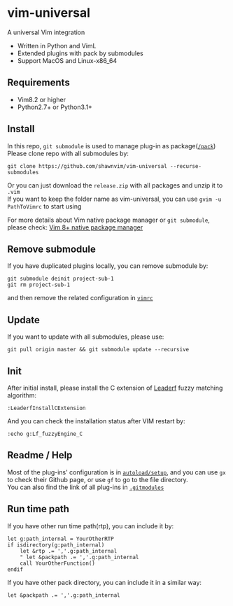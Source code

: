 vim-universal
=======
A universal Vim integration

 - Written in Python and VimL
 - Extended plugins with pack by submodules
 - Support MacOS and Linux-x86_64

Requirements
------------

 - Vim8.2 or higher
 - Python2.7+ or Python3.1+

Install
-----
In this repo, `git submodule` is used to manage plug-in as package([`/pack`](https://github.com/shawnvim/vim-universal/tree/master/pack))   
Please clone repo with all submodules by:
```
git clone https://github.com/shawnvim/vim-universal --recurse-submodules
```
Or you can just download the `release.zip` with all packages and unzip it to `.vim`  
If you want to keep the folder name as vim-universal, you can use `gvim -u PathToVimrc` to start using

For more details about Vim native package manager or `git submodule`, please check: <a href="https://www.danielfranklin.id.au/vim-8-package-management/">Vim 8+ native package manager</a>


Remove submodule
-----
If you have duplicated plugins locally, you can remove submodule by:
```
git submodule deinit project-sub-1
git rm project-sub-1
```
and then remove the related configuration in [`vimrc`](https://github.com/shawnvim/vim-universal/blob/master/vimrc)

Update
-----
If you want to update with all submodules, please use:
```
git pull origin master && git submodule update --recursive
```

Init
-----
After initial install, please install the C extension of [Leaderf](https://github.com/Yggdroot/LeaderF#performance) fuzzy matching algorithm:
```vim
:LeaderfInstallCExtension
```
And you can check the installation status after VIM restart by:
```vim
:echo g:Lf_fuzzyEngine_C
```

Readme / Help
-----
Most of the plug-ins' configuration is in [`autoload/setup`](https://github.com/shawnvim/vim-universal/blob/master/autoload/setup.vim), and you can use `gx` to check their Github page, or use `gf` to go to the file directory.  
You can also find the link of all plug-ins in [`.gitmodules`](https://github.com/shawnvim/vim-universal/blob/master/.gitmodules)


Run time path
-----
If you have other run time path(rtp), you can include it by:
```vim
let g:path_internal = YourOtherRTP
if isdirectory(g:path_internal)
    let &rtp .= ','.g:path_internal
    " let &packpath .= ','.g:path_internal
    call YourOtherFunction()
endif
```
If you have other pack directory, you can include it in a similar way: 
```vim
let &packpath .= ','.g:path_internal
```


